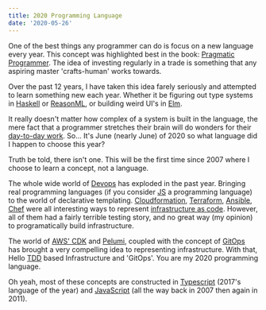 ```yaml
---
title: 2020 Programming Language
date: '2020-05-26'
---
```


One of the best things any programmer can do is focus on a new language every year.
This concept was highlighted best in the book: [Pragmatic Programmer][prag].
The idea of investing regularly in a trade is something that any aspiring master 'crafts-human' works towards.

Over the past 12 years,
I have taken this idea farely seriously and attempted to learn something new each year.
Whether it be figuring out type systems in [Haskell][hskl] or [ReasonML][rml],
or building weird UI's in [Elm][elm].

It really doesn't matter how complex of a system is built in the language,
the mere fact that a programmer stretches their brain will do wonders for their [day-to-day work][glos].
So... It's June (nearly June) of 2020 so what language did I happen to choose this year?

Truth be told, there isn't one.
This will be the first time since 2007 where I choose to learn a concept,
not a language.

The whole wide world of [Devops][devoops] has exploded in the past year.
Bringing real programming languages
(if you consider [JS][js] a programming language)
to the world of declarative templating.
[Cloudformation][cfm], [Terraform][tfm], [Ansible][afm], [Chef][chef] were all interesting ways to represent [infrastructure as code][iac].
However,
all of them had a fairly terrible testing story,
and no great way (my opinion) to programatically build infrastructure.

The world of [AWS' CDK][cdk] and [Pelumi][pul],
coupled with the concept of [GitOps][gops] has brought a very compelling idea to representing infrastructure.
With that,
Hello [TDD][tdd] based Infrastructure and 'GitOps'.
You are my 2020 programming language.

Oh yeah, most of these concepts are constructed in [Typescript][tsc] (2017's language of the year)
and [JavaScript][js] (all the way back in 2007 then again in 2011).

[prag]: https://learning.oreilly.com/library/view/the-pragmatic-programmer/9780135956977

[elm]: https://elm-lang.org/

[hskl]: https://www.haskell.org/

[rml]: https://reasonml.github.io/

[glos]: https://www.glossier.com/

[devoops]: https://en.wikipedia.org/wiki/DevOps

[js]: https://developer.mozilla.org/en-US/docs/Web/JavaScript

[cfm]: https://aws.amazon.com/cloudformation/

[tfm]: https://www.terraform.io/

[afm]: https://www.ansible.com/

[chef]: https://www.chef.io/

[iac]: https://en.wikipedia.org/wiki/Infrastructure_as_code

[cdk]: https://aws.amazon.com/cdk/

[pul]: https://www.pulumi.com/

[gops]: https://www.gitops.tech/

[tdd]: https://en.wikipedia.org/wiki/Test-driven_development

[tsc]: https://www.typescriptlang.org/
